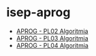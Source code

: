 # isep-aprog
* [APROG - PL02 Algoritmia](https://gist.github.com/diogocapela/6dbed6f5718b4aed7fa65765d9e7f27e)
* [APROG - PL03 Algoritmia](https://gist.github.com/diogocapela/fd4cd8a9ee327039f59a47eef897d61e)
* [APROG - PL04 Algoritmia](https://gist.github.com/diogocapela/fa080ad4b7326b84141671979df1464a)
